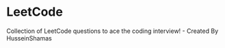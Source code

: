 # LeetCode
Collection of LeetCode questions to ace the coding interview! - Created By HusseinShamas
